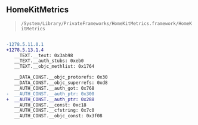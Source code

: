 ## HomeKitMetrics

> `/System/Library/PrivateFrameworks/HomeKitMetrics.framework/HomeKitMetrics`

```diff

-1278.5.11.0.1
+1278.5.13.1.4
   __TEXT.__text: 0x3ab98
   __TEXT.__auth_stubs: 0xeb0
   __TEXT.__objc_methlist: 0x1764

   __DATA_CONST.__objc_protorefs: 0x30
   __DATA_CONST.__objc_superrefs: 0xd8
   __AUTH_CONST.__auth_got: 0x768
-  __AUTH_CONST.__auth_ptr: 0x300
+  __AUTH_CONST.__auth_ptr: 0x288
   __AUTH_CONST.__const: 0xc18
   __AUTH_CONST.__cfstring: 0x7c0
   __AUTH_CONST.__objc_const: 0x3f08

```
